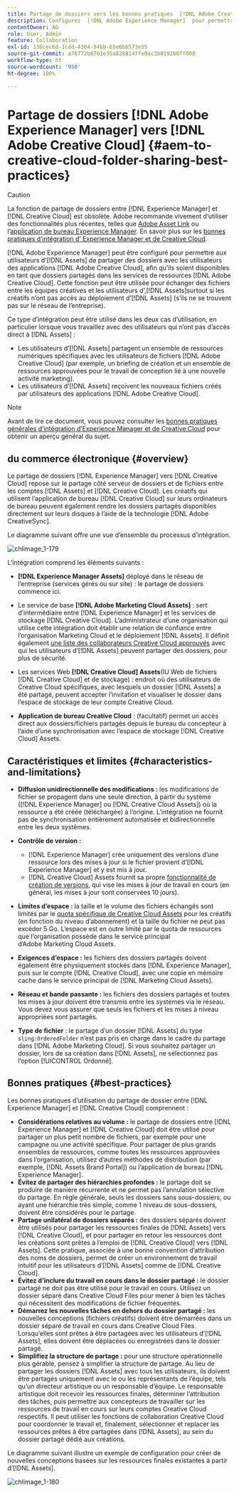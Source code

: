 ```yaml
---
title: Partage de dossiers vers les bonnes pratiques  [!DNL Adobe Creative Cloud]
description: Configurez  [!DNL Adobe Experience Manager]  pour permettre aux utilisateurs d’ [!DNL Experience Manager Assets]  d’échanger des dossiers dans avec des utilisateurs Adobe Creative Cloud.
contentOwner: AG
role: User, Admin
feature: Collaboration
exl-id: 130cec6d-1cdd-4304-94bb-65e6bb573e55
source-git-commit: a76772b8761e35a828814ffe0ac3b019266ff008
workflow-type: ht
source-wordcount: '958'
ht-degree: 100%

---
```


# Partage de dossiers [!DNL Adobe Experience Manager] vers [!DNL Adobe Creative Cloud] {#aem-to-creative-cloud-folder-sharing-best-practices}

>[!CAUTION]
>
>La fonction de partage de dossiers entre [!DNL Experience Manager] et [!DNL Creative Cloud] est obsolète. Adobe recommande vivement d’utiliser des fonctionnalités plus récentes, telles que [Adobe Asset Link](https://helpx.adobe.com/fr/enterprise/admin-guide.html/enterprise/using/adobe-asset-link.ug.html) ou l’[application de bureau Experience Manager](https://experienceleague.adobe.com/docs/experience-manager-desktop-app/using/using.html?lang=fr). En savoir plus sur les [bonnes pratiques d’intégration d’ Experience Manager et de Creative Cloud](/help/assets/aem-cc-integration-best-practices.md).

[!DNL Adobe Experience Manager] peut être configuré pour permettre aux utilisateurs d’[!DNL Assets] de partager des dossiers avec les utilisateurs des applications [!DNL Adobe Creative Cloud], afin qu’ils soient disponibles en tant que dossiers partagés dans les services de ressources [!DNL Adobe Creative Cloud]. Cette fonction peut être utilisée pour échanger des fichiers entre les équipes créatives et les utilisateurs d’,[!DNL Assets]surtout si les créatifs n’ont pas accès au déploiement d’[!DNL Assets] (s’ils ne se trouvent pas sur le réseau de l’entreprise).

Ce type d’intégration peut être utilisé dans les deux cas d’utilisation, en particulier lorsque vous travaillez avec des utilisateurs qui n’ont pas d’accès direct à [!DNL Assets] :

* Les utilisateurs d’[!DNL Assets] partagent un ensemble de ressources numériques spécifiques avec les utilisateurs de fichiers [!DNL Adobe Creative Cloud] (par exemple, un briefing de création et un ensemble de ressources approuvées pour le travail de conception lié à une nouvelle activité marketing).
* Les utilisateurs d’[!DNL Assets] reçoivent les nouveaux fichiers créés par utilisateurs des applications [!DNL Adobe Creative Cloud].

>[!NOTE]
>
>Avant de lire ce document, vous pouvez consulter les [bonnes pratiques générales d’intégration d’Experience Manager et de Creative Cloud](/help/assets/aem-cc-integration-best-practices.md) pour obtenir un aperçu général du sujet.

## du commerce électronique {#overview}

Le partage de dossiers [!DNL Experience Manager] vers [!DNL Creative Cloud] repose sur le partage côté serveur de dossiers et de fichiers entre les comptes [!DNL Assets] et [!DNL Creative Cloud]. Les créatifs qui utilisent l’application de bureau [!DNL Creative Cloud] sur leurs ordinateurs de bureau peuvent également rendre les dossiers partagés disponibles directement sur leurs disques à l’aide de la technologie [!DNL Adobe CreativeSync].

Le diagramme suivant offre une vue d’ensemble du processus d’intégration.

![chlimage_1-179](assets/chlimage_1-406.png)

L’intégration comprend les éléments suivants :

* **[!DNL Experience Manager Assets]** déployé dans le réseau de l’entreprise (services gérés ou sur site) : le partage de dossiers commence ici.
* Le service de base **[!DNL Adobe Marketing Cloud Assets]** : sert d’intermédiaire entre [!DNL Experience Manager] et les services de stockage [!DNL Creative Cloud]. L’administrateur d’une organisation qui utilise cette intégration doit établir une relation de confiance entre l’organisation Marketing Cloud et le déploiement [!DNL Assets]. Il définit également [une liste des collaborateurs Creative Cloud approuvés](https://experienceleague.adobe.com/docs/core-services/interface/assets/t-admin-add-cc-user.html?lang=fr) avec qui les utilisateurs d’[!DNL Assets] peuvent partager des dossiers, pour plus de sécurité.

* Les services Web **[!DNL Creative Cloud] Assets**(IU Web de fichiers [!DNL Creative Cloud] et de stockage) : endroit où des utilisateurs de Creative Cloud spécifiques, avec lesquels un dossier [!DNL Assets] a été partagé, peuvent accepter l’invitation et visualiser le dossier dans l’espace de stockage de leur compte Creative Cloud.
* **Application de bureau Creative Cloud** : (facultatif) permet un accès direct aux dossiers/fichiers partagés depuis le bureau du concepteur à l’aide d’une synchronisation avec l’espace de stockage [!DNL Creative Cloud] Assets.

## Caractéristiques et limites {#characteristics-and-limitations}

* **Diffusion unidirectionnelle des modifications :** les modifications de fichier se propagent dans une seule direction, à partir du système ([!DNL Experience Manager] ou [!DNL Creative Cloud Assets]) où la ressource a été créée (téléchargée) à l’origine. L’intégration ne fournit pas de synchronisation entièrement automatisée et bidirectionnelle entre les deux systèmes.
* **Contrôle de version :**

   * [!DNL Experience Manager] crée uniquement des versions d’une ressource lors des mises à jour si le fichier provient d’[!DNL Experience Manager] et y est mis à jour.
   * [!DNL Creative Cloud] Assets fournit sa propre [fonctionnalité de création de versions](https://helpx.adobe.com/fr/creative-cloud/help/versioning-faq.html), qui vise les mises à jour de travail en cours (en général, les mises à jour sont conservées 10 jours).

* **Limites d’espace :** la taille et le volume des fichiers échangés sont limités par le [quota spécifique de Creative Cloud Assets](https://helpx.adobe.com/fr/creative-cloud/kb/file-storage-quota.html) pour les créatifs (en fonction du niveau d’abonnement) et la taille du fichier ne peut pas excéder 5 Go. L’espace est en outre limité par le quota de ressources que l’organisation possède dans le service principal d’Adobe Marketing Cloud Assets.

* **Exigences d’espace :** les fichiers des dossiers partagés doivent également être physiquement stockés dans [!DNL Experience Manager], puis sur le compte [!DNL Creative Cloud], avec une copie en mémoire cache dans le service principal de [!DNL Marketing Cloud Assets].
* **Réseau et bande passante :** les fichiers des dossiers partagés et toutes les mises à jour doivent être transmis entre les systèmes via le réseau. Vous devez vous assurer que seuls les fichiers et les mises à niveau appropriées sont partagés.
* **Type de fichier** : le partage d’un dossier [!DNL Assets] du type `sling:OrderedFolder` n’est pas pris en charge dans le cadre du partage dans [!DNL Adobe Marketing Cloud]. Si vous souhaitez partager un dossier, lors de sa création dans [!DNL Assets], ne sélectionnez pas l’option [!UICONTROL Ordonné].

## Bonnes pratiques {#best-practices}

Les bonnes pratiques d’utilisation du partage de dossier entre [!DNL Experience Manager] et [!DNL Creative Cloud] comprennent :

* **Considérations relatives au volume :** le partage de dossiers entre [!DNL Experience Manager] et [!DNL Creative Cloud] doit être utilisé pour partager un plus petit nombre de fichiers, par exemple pour une campagne ou une activité spécifique. Pour partager de plus grands ensembles de ressources, comme toutes les ressources approuvées dans l’organisation, utilisez d’autres méthodes de distribution (par exemple, [!DNL Assets Brand Portal]) ou l’application de bureau [!DNL Experience Manager].
* **Évitez de partager des hiérarchies profondes :** le partage doit se produire de manière récurrente et ne permet pas l’annulation sélective du partage. En règle générale, seuls les dossiers sans sous-dossiers, ou ayant une hiérarchie très simple, comme 1 niveau de sous-dossiers, doivent être considérés pour le partage.
* **Partage unilatéral de dossiers séparés :** des dossiers séparés doivent être utilisés pour partager les ressources finales de [!DNL Assets] vers [!DNL Creative Cloud], et pour partager en retour les ressources dont les créations sont prêtes à l’emploi de [!DNL Creative Cloud] vers [!DNL Assets]. Cette pratique, associée à une bonne convention d’attribution des noms de dossiers, permet de créer un environnement de travail intuitif pour les utilisateurs d’[!DNL Assets] comme de [!DNL Creative Cloud].
* **Évitez d’inclure du travail en cours dans le dossier partagé :** le dossier partagé ne doit pas être utilisé pour le travail en cours. Utilisez un dossier séparé dans Creative Cloud Files pour mener à bien les tâches qui nécessitent des modifications de fichier fréquentes.
* **Démarrez les nouvelles tâches en dehors du dossier partagé :** les nouvelles conceptions (fichiers créatifs) doivent être démarrées dans un dossier séparé de travail en cours dans Creative Cloud Files. Lorsqu’elles sont prêtes à être partagées avec les utilisateurs d’[!DNL Assets], elles doivent être déplacées ou enregistrées dans le dossier partagé.
* **Simplifiez la structure de partage :** pour une structure opérationnelle plus gérable, pensez à simplifier la structure de partage. Au lieu de partager les dossiers [!DNL Assets] avec tous les utilisateurs, ils doivent être partagés uniquement avec le ou les représentants de l’équipe, tels qu’un directeur artistique ou un responsable d’équipe. Le responsable artistique doit recevoir les ressources finales, déterminer l’attribution des tâches, puis permettre aux concepteurs de travailler sur les ressources de travail en cours sur leurs comptes Creative Cloud respectifs. Il peut utiliser les fonctions de collaboration Creative Cloud pour coordonner le travail et, finalement, sélectionner et replacer les ressources prêtes à être partagées dans [!DNL Assets], au sein du dossier partagé dédié aux créations.

Le diagramme suivant illustre un exemple de configuration pour créer de nouvelles conceptions basées sur les ressources finales existantes à partir d’[!DNL Assets].

![chlimage_1-180](assets/chlimage_1-407.png)
